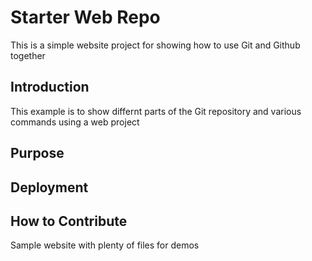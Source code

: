 # Starter Web Repo

This is a simple website project for
showing how to use Git and Github together

## Introduction

This example is to show differnt parts of the 
Git repository and various commands using 
a web project

## Purpose

## Deployment

## How to Contribute
Sample website with plenty of files for demos
